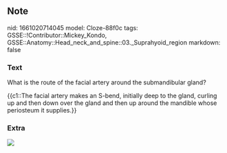 ## Note
nid: 1661020714045
model: Cloze-88f0c
tags: GSSE::!Contributor::Mickey_Kondo, GSSE::Anatomy::Head_neck_and_spine::03._Suprahyoid_region
markdown: false

### Text
What is the route of the facial artery around the submandibular
gland?
<div>
  {{c1::The facial artery makes an S-bend, initially deep to the
  gland, curling up and then down over the gland and then up around
  the mandible whose periosteum it supplies.}}
</div>

### Extra
<img src="070417_0924_Submandibul6.jpg">

